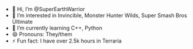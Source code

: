 - 👋 Hi, I’m @SuperEarthWarrior
- 👀 I’m interested in Invincible, Monster Hunter Wilds, Super Smash Bros Ultimate
- 🌱 I’m currently learning C++, Python
- 😄 Pronouns: They/them
- ⚡ Fun fact: I have over 2.5k hours in Terraria
